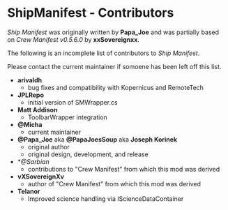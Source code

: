 ShipManifest - Contributors
=============================

*Ship Manifest* was originally written by **Papa_Joe** and was partially based on *Crew Manifest v0.5.6.0* by **xxSovereignxx**.

The following is an incomplete list of contributors to *Ship Manifest*.

Please contact the current maintainer if somoene has been left off this list.

 - **arivaldh**
   - bug fixes and compatibility with Kopernicus and RemoteTech
 - **JPLRepo**
   - initial version of SMWrapper.cs
 - **Matt Addison**
   - ToolbarWrapper integration
 - **@Micha**
   - current maintainer
 - **@Papa_Joe** aka **@PapaJoesSoup** aka **Joseph Korinek**
   - original author
   - original design, development, and release
 - **@Sarbian*
   - contributions to "Crew Manifest" from which this mod was derived
 - **vXSovereignXv**
   - author of "Crew Manifest" from which this mod was derived
 - **Telanor**
   - Improved science handling via IScienceDataContainer
